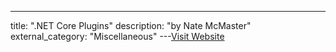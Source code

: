 ---
title: ".NET Core Plugins"
description: "by Nate McMaster"
external_category: "Miscellaneous"
---[Visit Website](https://github.com/natemcmaster/DotNetCorePlugins)

